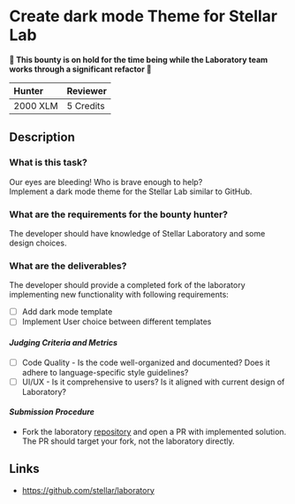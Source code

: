 # Create dark mode Theme for Stellar Lab

**🚨 This bounty is on hold for the time being while the Laboratory team works through a significant refactor 🚨**

| Hunter | Reviewer
| :- | :-
| 2000 XLM | 5 Credits

## Description

### What is this task?

Our eyes are bleeding! Who is brave enough to help?  
Implement a dark mode theme for the Stellar Lab similar to GitHub.

### What are the requirements for the bounty hunter?

The developer should have knowledge of Stellar Laboratory and some design choices.

### What are the deliverables?
The developer should provide a completed fork of the laboratory implementing new functionality with following requirements:
 - [ ] Add dark mode template
 - [ ] Implement User choice between different templates

#### *Judging Criteria and Metrics*
 - [ ] Code Quality - Is the code well-organized and documented? Does it adhere to language-specific style guidelines?
 - [ ] UI/UX - Is it comprehensive to users? Is it aligned with current design of Laboratory?

#### *Submission Procedure*

 - Fork the laboratory [repository](https://github.com/stellar/laboratory) and open a PR with implemented solution. The PR should target your fork, not the laboratory directly.

## Links
 - https://github.com/stellar/laboratory
